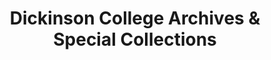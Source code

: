 ---
layout: repo
title: "Dickinson College Archives & Special Collections"
id: 13680
permalink: repos/13680/
---